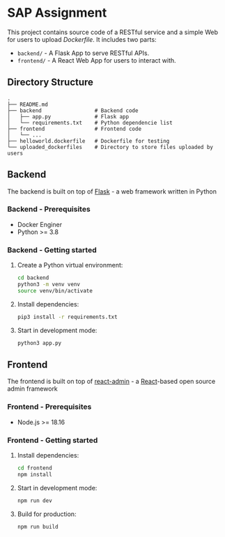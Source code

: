# SAP Assignment

This project contains source code of a RESTful service and a simple Web for users to upload *Dockerfile*. It includes two parts:

- `backend/` - A Flask App to serve RESTful APIs.
- `frontend/` - A React Web App for users to interact with.

## Directory Structure

    .
    ├── README.md
    ├── backend                 # Backend code
    │   ├── app.py              # Flask app
    │   └── requirements.txt    # Python dependencie list
    ├── frontend                # Frontend code
    │   └── ...
    ├── helloworld.dockerfile   # Dockerfile for testing
    └── uploaded_dockerfiles    # Directory to store files uploaded by users

## Backend

The backend is built on top of [Flask](https://flask.palletsprojects.com/en/3.0.x/) - a web framework written in Python

### Backend - Prerequisites

- Docker Enginer
- Python >= 3.8

### Backend - Getting started

1. Create a Python virtual environment:

    ```sh
    cd backend
    python3 -m venv venv
    source venv/bin/activate
    ```

2. Install dependencies:

    ```sh
    pip3 install -r requirements.txt
    ```

3. Start in development mode:

    ```sh
    python3 app.py
    ```

## Frontend

The frontend is built on top of [react-admin](https://github.com/marmelab/react-admin) - a [React](https://react.dev/)-based open source admin framework

### Frontend - Prerequisites

- Node.js >= 18.16

### Frontend - Getting started

1. Install dependencies:

    ```sh
    cd frontend
    npm install
    ```

2. Start in development mode:

    ```sh
    npm run dev
    ```

3. Build for production:

    ```sh
    npm run build
    ```
